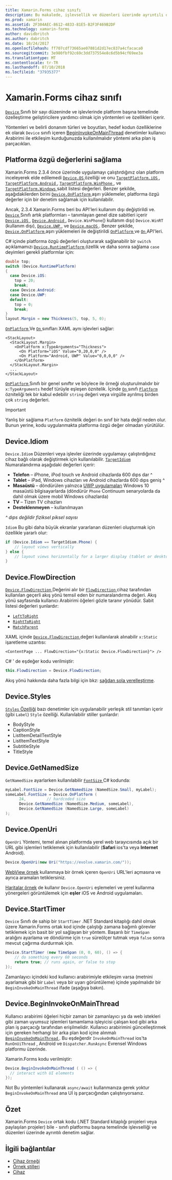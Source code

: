 ```yaml
---
title: Xamarin.Forms cihaz sınıfı
description: Bu makalede, işlevsellik ve düzenleri üzerinde ayrıntılı denetim platformu başına temelinde Xamarin.Forms cihazı sınıfını kullanmayı açıklar.
ms.prod: xamarin
ms.assetid: 2F304AEC-8612-4833-81E5-B2F3F469B2DF
ms.technology: xamarin-forms
author: davidbritch
ms.author: dabritch
ms.date: 10/24/2017
ms.openlocfilehash: ff707cdf73665ae07881d2d17ec837a4cfacaca0
ms.sourcegitcommit: 3e980fbf92c69c3dd737554e8c6d5b94cf69ee3a
ms.translationtype: MT
ms.contentlocale: tr-TR
ms.lasthandoff: 07/10/2018
ms.locfileid: "37935377"
---
```

# <a name="xamarinforms-device-class"></a>Xamarin.Forms cihaz sınıfı

[ `Device` ](xref:Xamarin.Forms.Device) Sınıfı bir sayı düzeninde ve işlevlerinde platform başına temelinde özelleştirme geliştiricilere yardımcı olmak için yöntemleri ve özellikleri içerir.

Yöntemleri ve belirli donanım türleri ve boyutları, hedef kodun özelliklerine ek olarak `Device` sınıfı içeren [BeginInvokeOnMainThread](#Device_BeginInvokeOnMainThread) denetimler kullanıcı Arabirimi ile etkileşim kurduğunuzda kullanılmalıdır yöntemi arka plan iş parçacıkları.

<a name="providing-platform-values" />

## <a name="providing-platform-specific-values"></a>Platforma özgü değerlerini sağlama

Xamarin.Forms 2.3.4 önce üzerinde uygulamayı çalıştırdığınız olan platform inceleyerek elde edilemedi [ `Device.OS` ](xref:Xamarin.Forms.Device.OS) özelliği ve onu [ `TargetPlatform.iOS` ](xref:Xamarin.Forms.TargetPlatform.iOS), [ `TargetPlatform.Android` ](xref:Xamarin.Forms.TargetPlatform.Android), [ `TargetPlatform.WinPhone` ](xref:Xamarin.Forms.TargetPlatform.WinPhone), ve [ `TargetPlatform.Windows` ](xref:Xamarin.Forms.TargetPlatform.Windows) sabit listesi değerleri. Benzer şekilde, aşağıdakilerden birini [ `Device.OnPlatform` ](https://developer.xamarin.com/api/member/Xamarin.Forms.Device.OnPlatform/p/System.Action/System.Action/System.Action/System.Action/) aşırı yüklemeler, platforma özgü değerler için bir denetim sağlamak için kullanılabilir.

Ancak, 2.3.4 Xamarin.Forms beri bu API'leri kullanım dışı değiştirildi ve. [ `Device` ](xref:Xamarin.Forms.Device) Sınıfı artık platformları – tanımlayan genel dize sabitleri içerir [ `Device.iOS` ](xref:Xamarin.Forms.Device.iOS), [ `Device.Android` ](xref:Xamarin.Forms.Device.Android), `Device.WinPhone`() kullanım dışı) `Device.WinRT` (kullanım dışı), [ `Device.UWP` ](xref:Xamarin.Forms.Device.UWP), ve [ `Device.macOS` ](xref:Xamarin.Forms.Device.macOS). Benzer şekilde, [ `Device.OnPlatform` ](https://developer.xamarin.com/api/member/Xamarin.Forms.Device.OnPlatform/p/System.Action/System.Action/System.Action/System.Action/) aşırı yüklemeleri ile değiştirildi [ `OnPlatform` ](https://developer.xamarin.com/api/type/Xamarin.Forms.OnPlatform%3CT%3E/) ve [ `On` ](xref:Xamarin.Forms.On) API'leri.

C# içinde platforma özgü değerleri oluşturarak sağlanabilir bir `switch` açıklamamızı [ `Device.RuntimePlatform` ](https://developer.xamarin.com/api/property/Xamarin.Forms.Device.RuntimePlatform/) özellik ve daha sonra sağlama `case` deyimleri gerekli platformlar için:

```csharp
double top;
switch (Device.RuntimePlatform)
{
  case Device.iOS:
    top = 20;
    break;
  case Device.Android:
  case Device.UWP:
  default:
    top = 0;
    break;
}
layout.Margin = new Thickness(5, top, 5, 0);
```

[ `OnPlatform` ](https://developer.xamarin.com/api/type/Xamarin.Forms.OnPlatform%3CT%3E/) Ve [ `On` ](xref:Xamarin.Forms.On) sınıfları XAML aynı işlevleri sağlar:

```xaml
<StackLayout>
  <StackLayout.Margin>
    <OnPlatform x:TypeArguments="Thickness">
      <On Platform="iOS" Value="0,20,0,0" />
      <On Platform="Android, UWP" Value="0,0,0,0" />
    </OnPlatform>
  </StackLayout.Margin>
  ...
</StackLayout>
```

[ `OnPlatform` ](https://developer.xamarin.com/api/type/Xamarin.Forms.OnPlatform%3CT%3E/) Sınıfı bir genel sınıftır ve böylece ile örneği oluşturulmalıdır bir `x:TypeArguments` hedef türüyle eşleşen öznitelik. İçinde [ `On` ](xref:Xamarin.Forms.On) sınıfı [ `Platform` ](xref:Xamarin.Forms.On.Platform) özniteliği tek bir kabul edebilir `string` değeri veya virgülle ayrılmış birden çok `string` değerleri.

> [!IMPORTANT]
> Yanlış bir sağlama `Platform` öznitelik değeri `On` sınıf bir hata değil neden olur. Bunun yerine, kodu uygulanmakta platforma özgü değer olmadan yürütülür.

<a name="Device_Idiom" />

## <a name="deviceidiom"></a>Device.Idiom

`Device.Idiom` Düzenleri veya işlevler üzerinde uygulamayı çalıştırdığınız cihaz bağlı olarak değiştirmek için kullanılabilir. [ `TargetIdiom` ](xref:Xamarin.Forms.TargetIdiom) Numaralandırma aşağıdaki değerleri içerir:

-  **Telefon** – iPhone, iPod touch ve Android cihazlarda 600 dıps dar ^
-  **Tablet** – iPad, Windows cihazları ve Android cihazlarda 600 dıps geniş ^
-  **Masaüstü** – döndürülen yalnızca [UWP uygulamaları](~/xamarin-forms/platform/windows/installation/index.md) Windows 10 masaüstü bilgisayarlarda (döndürür `Phone` Continuum senaryolarda da dahil olmak üzere mobil Windows cihazlarda)
-  **TV** – Tizen TV cihazları
-  **Desteklenmeyen** – kullanılmayan

*^ dıps değildir fiziksel piksel sayısı*

`Idiom` Bu gibi daha büyük ekranlar yararlanan düzenleri oluşturmak için özellikle yararlı olur:

```csharp
if (Device.Idiom == TargetIdiom.Phone) {
    // layout views vertically
} else {
    // layout views horizontally for a larger display (tablet or desktop)
}
```

## <a name="deviceflowdirection"></a>Device.FlowDirection

[ `Device.FlowDirection` ](xref:Xamarin.Forms.VisualElement.FlowDirection) Değerini alır bir [ `FlowDirection` ](xref:Xamarin.Forms.FlowDirection) cihaz tarafından kullanılan geçerli akış yönü temsil eden bir numaralandırma değeri. Akış yönü sayfasında kullanıcı Arabirimi öğeleri gözle taranır yönüdür. Sabit listesi değerleri şunlardır:

- [`LeftToRight`](xref:Xamarin.Forms.FlowDirection.LeftToRight)
- [`RightToRight`](xref:Xamarin.Forms.FlowDirection.RightToLeft)
- [`MatchParent`](xref:Xamarin.Forms.FlowDirection.MatchParent)

XAML içinde [ `Device.FlowDirection` ](xref:Xamarin.Forms.VisualElement.FlowDirection) değeri kullanılarak alınabilir `x:Static` işaretleme uzantısı:

```xaml
<ContentPage ... FlowDirection="{x:Static Device.FlowDirection}"> />
```

C# ' de eşdeğer kodu verilmiştir:

```csharp
this.FlowDirection = Device.FlowDirection;
```

Akış yönü hakkında daha fazla bilgi için bkz: [sağdan sola yerelleştirme](~/xamarin-forms/app-fundamentals/localization/right-to-left.md).

<a name="Device_Styles" />

## <a name="devicestyles"></a>Device.Styles

[ `Styles` Özelliği](~/xamarin-forms/user-interface/styles/index.md) bazı denetimler için uygulanabilir yerleşik stil tanımları içerir (gibi `Label`) `Style` özelliği. Kullanılabilir stiller şunlardır:

* BodyStyle
* CaptionStyle
* ListItemDetailTextStyle
* ListItemTextStyle
* SubtitleStyle
* TitleStyle

<a name="Device_GetNamedSize" />

## <a name="devicegetnamedsize"></a>Device.GetNamedSize

`GetNamedSize` ayarlarken kullanılabilir [ `FontSize` ](~/xamarin-forms/user-interface/text/fonts.md) C# kodunda:

```csharp
myLabel.FontSize = Device.GetNamedSize (NamedSize.Small, myLabel);
someLabel.FontSize = Device.OnPlatform (
      24,         // hardcoded size
      Device.GetNamedSize (NamedSize.Medium, someLabel),
      Device.GetNamedSize (NamedSize.Large, someLabel)
);
```

<a name="Device_OpenUri" />

## <a name="deviceopenuri"></a>Device.OpenUri

`OpenUri` Yöntemi, temel alınan platformda yerel web tarayıcısında açık bir URL gibi işlemleri tetiklemek için kullanılabilir (**Safari** ios'ta veya **Internet** Android).

```csharp
Device.OpenUri(new Uri("https://evolve.xamarin.com/"));
```

[WebView örnek](https://github.com/xamarin/xamarin-forms-samples/blob/master/WorkingWithWebview/WorkingWithWebview/WebAppPage.cs) kullanmaya bir örnek içeren `OpenUri` URL'leri açmasına ve ayrıca aramaları tetiklersiniz.

[Haritalar örnek](https://github.com/xamarin/xamarin-forms-samples/blob/master/WorkingWithMaps/WorkingWithMaps/MapAppPage.cs) de kullanır `Device.OpenUri` eşlemeleri ve yerel kullanma yönergeleri görüntülemek için **eşler** iOS ve Android uygulamaları.

<a name="Device_StartTimer" />

## <a name="devicestarttimer"></a>Device.StartTimer

`Device` Sınıfı de sahip bir `StartTimer` .NET Standard kitaplığı dahil olmak üzere Xamarin.Forms ortak kod içinde çalıştığı zamana bağımlı görevler tetiklemek için basit bir yol sağlayan bir yöntem. Başarılı bir `TimeSpan` aralığını ayarlama ve döndürme için `true` süreölçer tutmak veya `false` sonra mevcut çağırma durdurmak için.

```csharp
Device.StartTimer (new TimeSpan (0, 0, 60), () => {
    // do something every 60 seconds
    return true; // runs again, or false to stop
});
```

Zamanlayıcı içindeki kod kullanıcı arabirimiyle etkileşim varsa (metnini ayarlamak gibi bir `Label` veya bir uyarı görüntüleme) içinde yapılmalıdır bir `BeginInvokeOnMainThread` ifade (aşağıya bakın).

<a name="Device_BeginInvokeOnMainThread" />

## <a name="devicebegininvokeonmainthread"></a>Device.BeginInvokeOnMainThread

Kullanıcı arabirimi öğeleri hiçbir zaman bir zamanlayıcı ya da web istekleri gibi zaman uyumsuz işlemleri tamamlama işleyicisi çalışan kod gibi arka plan iş parçacığı tarafından erişilmelidir. Kullanıcı arabirimini güncelleştirmek için gereken herhangi bir arka plan kod içine alınmalı [ `BeginInvokeOnMainThread` ](https://developer.xamarin.com/api/member/Xamarin.Forms.Device.BeginInvokeOnMainThread/p/System.Action/). Bu eşdeğerdir `InvokeOnMainThread` ios'ta `RunOnUiThread` , Android ve `Dispatcher.RunAsync` Evrensel Windows platformu üzerinde.

Xamarin.Forms kodu verilmiştir:

```csharp
Device.BeginInvokeOnMainThread ( () => {
  // interact with UI elements
});
```

Not Bu yöntemleri kullanarak `async/await` kullanmanıza gerek yoktur `BeginInvokeOnMainThread` ana UI iş parçacığından çalıştırıyorsanız.

## <a name="summary"></a>Özet

Xamarin.Forms `Device` ortak kodu (.NET Standard kitaplığı projeleri veya paylaşılan projeler) bile - sınıfı platformu başına temelinde işlevselliği ve düzenleri üzerinde ayrıntılı denetim sağlar.


## <a name="related-links"></a>İlgili bağlantılar

- [Cihaz örneği](https://developer.xamarin.com/samples/xamarin-forms/WorkingWithDevice/)
- [Örnek stilleri](https://developer.xamarin.com/samples/xamarin-forms/WorkingWithStyles/)
- [Cihaz](xref:Xamarin.Forms.Device)
